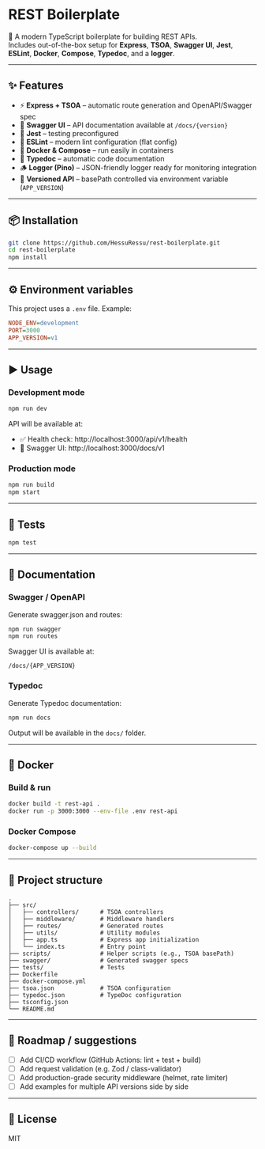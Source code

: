 # REST Boilerplate

🚀 A modern TypeScript boilerplate for building REST APIs.  
Includes out-of-the-box setup for **Express**, **TSOA**, **Swagger UI**, **Jest**, **ESLint**, **Docker**, **Compose**, **Typedoc**, and a **logger**.  

---

## ✨ Features

- ⚡ **Express + TSOA** – automatic route generation and OpenAPI/Swagger spec  
- 📑 **Swagger UI** – API documentation available at `/docs/{version}`  
- 🧪 **Jest** – testing preconfigured  
- 🧹 **ESLint** – modern lint configuration (flat config)  
- 🐳 **Docker & Compose** – run easily in containers  
- 📝 **Typedoc** – automatic code documentation  
- 🪵 **Logger (Pino)** – JSON-friendly logger ready for monitoring integration  
- 🔄 **Versioned API** – basePath controlled via environment variable (`APP_VERSION`)  

---

## 📦 Installation

``` bash
git clone https://github.com/HessuRessu/rest-boilerplate.git
cd rest-boilerplate
npm install
```

---

## ⚙️ Environment variables

This project uses a `.env` file. Example:  

``` ini
NODE_ENV=development
PORT=3000
APP_VERSION=v1
```

---

## ▶️ Usage

### Development mode

``` bash
npm run dev
```

API will be available at:  
- ✅ Health check: http://localhost:3000/api/v1/health  
- 📖 Swagger UI: http://localhost:3000/docs/v1  

### Production mode

``` bash
npm run build
npm start
```

---

## 🧪 Tests

``` bash
npm test
```

---

## 📑 Documentation

### Swagger / OpenAPI

Generate swagger.json and routes:  

``` bash
npm run swagger
npm run routes
```

Swagger UI is available at:  

`/docs/{APP_VERSION}`

### Typedoc

Generate Typedoc documentation:  

``` bash
npm run docs
```

Output will be available in the `docs/` folder.

---

## 🐳 Docker

### Build & run

``` bash
docker build -t rest-api .
docker run -p 3000:3000 --env-file .env rest-api
```

### Docker Compose

``` bash
docker-compose up --build
```

---

## 📂 Project structure

``` text
.
├── src/
│   ├── controllers/      # TSOA controllers
│   ├── middleware/       # Middleware handlers
│   ├── routes/           # Generated routes
│   ├── utils/            # Utility modules
│   ├── app.ts            # Express app initialization
│   └── index.ts          # Entry point
├── scripts/              # Helper scripts (e.g., TSOA basePath)
├── swagger/              # Generated swagger specs
├── tests/                # Tests
├── Dockerfile
├── docker-compose.yml
├── tsoa.json             # TSOA configuration
├── typedoc.json          # TypeDoc configuration
├── tsconfig.json
└── README.md
```

---

## 🚧 Roadmap / suggestions

- [ ] Add CI/CD workflow (GitHub Actions: lint + test + build)  
- [ ] Add request validation (e.g. Zod / class-validator)  
- [ ] Add production-grade security middleware (helmet, rate limiter)  
- [ ] Add examples for multiple API versions side by side  

---

## 📜 License

MIT